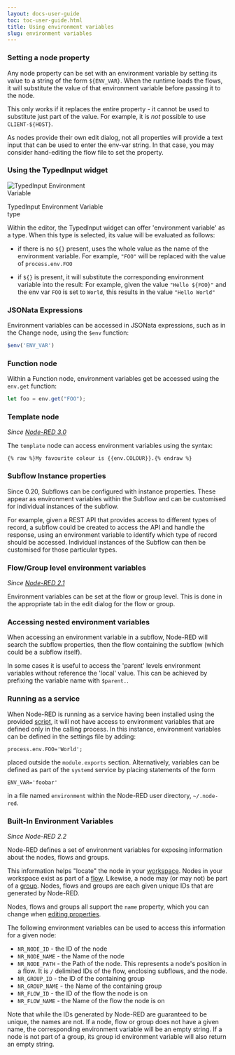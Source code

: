 ```yaml
---
layout: docs-user-guide
toc: toc-user-guide.html
title: Using environment variables
slug: environment variables
---
```


### Setting a node property

Any node property can be set with an environment variable by setting its value
to a string of the form `${ENV_VAR}`. When the runtime loads the flows, it will
substitute the value of that environment variable before passing it to the node.

This only works if it replaces the entire property - it cannot be used to substitute
just part of the value. For example, it is *not* possible to use `CLIENT-${HOST}`.

As nodes provide their own edit dialog, not all properties will provide a text
input that can be used to enter the env-var string. In that case, you may consider
hand-editing the flow file to set the property.


### Using the TypedInput widget

<div style="width: 222px" class="figure align-right">
  <img src="editor/images/editor-typedInput-envvar-expanded.png" alt="TypedInput Environment Variable">
  <p class="caption">TypedInput Environment Variable type</p>
</div>


Within the editor, the TypedInput widget can offer 'environment variable' as a type.
When this type is selected, its value will be evaluated as follows:

 - if there is no `${}` present, uses the whole value as the name of the environment
   variable.
   For example, `"FOO"` will be replaced with the value of `process.env.FOO`


 - if `${}` is present, it will substitute the corresponding environment
   variable into the result:
   For example, given the value `"Hello ${FOO}"` and the env var `FOO` is set to `World`,
   this results in the value `"Hello World"`



### JSONata Expressions

Environment variables can be accessed in JSONata expressions, such as in the Change
node, using the `$env` function:

```javascript
$env('ENV_VAR')
```

### Function node

Within a Function node, environment variables get be accessed using the `env.get`
function:

```javascript
let foo = env.get("FOO");
```

### Template node

*Since [Node-RED 3.0](https://nodered.org/blog/2022/07/14/version-3-0-released#environment-variables-in-the-template-node)*

The `template` node  can access environment variables using the syntax:
```
{% raw %}My favourite colour is {{env.COLOUR}}.{% endraw %}
```

### Subflow Instance properties

Since 0.20, Subflows can be configured with instance properties. These appear as
environment variables within the Subflow and can be customised for individual instances
of the subflow.

For example, given a REST API that provides access to different types of record,
a subflow could be created to access the API and handle the response, using an
environment variable to identify which type of record should be accessed. Individual
instances of the Subflow can then be customised for those particular types.



### Flow/Group level environment variables

*Since [Node-RED 2.1](https://nodered.org/blog/2021/10/21/version-2-1-released#flowgroup-level-environment-variables)*

Environment variables can be set at the flow or group level. This is done in the appropriate tab in the edit dialog for the flow or group.

### Accessing nested environment variables

When accessing an environment variable in a subflow, Node-RED will search the
subflow properties, then the flow containing the subflow (which could be a subflow
itself).

In some cases it is useful to access the 'parent' levels environment variables
without reference the 'local' value. This can be achieved by prefixing the
variable name with `$parent.`.


### Running as a service

When Node-RED is running as a service having been installed using the provided [script](https://nodered.org/docs/getting-started/raspberrypi), it will not have access to environment variables that are defined only in the calling process. In this instance, environment variables can be defined in the settings file by adding:

```
process.env.FOO='World';
```

placed outside the `module.exports` section. Alternatively, variables can be defined as part of the `systemd` service by placing statements of the form

```
ENV_VAR='foobar'
```
in a file named `environment` within the Node-RED user directory, `~/.node-red`.


### Built-In Environment Variables

*Since Node-RED 2.2*

Node-RED defines a set of environment variables for exposing information about the nodes, flows and groups.

This information helps "locate" the node in your [workspace](/docs/user-guide/editor/workspace). Nodes in your workspace exist as part of a [flow](/docs/user-guide/editor/workspace/flows). Likewise, a node may (or may not) be part of a [group](/docs/user-guide/editor/workspace/groups). Nodes, flows and groups are each given unique IDs that are generated by Node-RED.

Nodes, flows and groups all support the `name` property, which you can change when [editing properties](/docs/user-guide/editor/workspace/nodes#editing-node-properties).

The following environment variables can be used to access this information for a given node:

- `NR_NODE_ID` - the ID of the node
- `NR_NODE_NAME` - the Name of the node
- `NR_NODE_PATH` - the Path of the node. This represents a node's position in a flow.  It is `/` delimited IDs of the flow, enclosing subflows, and the node.
- `NR_GROUP_ID` - the ID of the containing group
- `NR_GROUP_NAME` - the Name of the containing group
- `NR_FLOW_ID` - the ID of the flow the node is on
- `NR_FLOW_NAME` - the Name of the flow the node is on

Note that while the IDs generated by Node-RED are guaranteed to be unique, the names are not. If a node, flow or group does not have a given name, the corresponding environment variable will be an empty string. If a node is not part of a group, its group id environment variable will also return an empty string.


